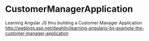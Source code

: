 # CustomerManagerApplication
Learning Angular JS thru building a Customer Manager Application
http://weblogs.asp.net/dwahlin/learning-angularjs-by-example-the-customer-manager-application

